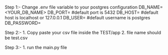 Step 1:- 
        Change .env file variable to your postgres configuration
        DB_NAME=<YOUR_DB_NAME>
        DB_PORT=<YOUR DB PORT> #default port is 5432
        DB_HOST=<YOUR HOST NAME> #default host is localhost or 127.0.0.1
        DB_USER=<YOUR DB USERNAME> #default username is postgres
        DB_PASSWORD=<YOUR DB PASSWORD>

Step 2:- 
        1. Copy paste your csv file inside the TEST/app
        2. file name should be test.csv

Step 3:-
        1. run the main.py file

